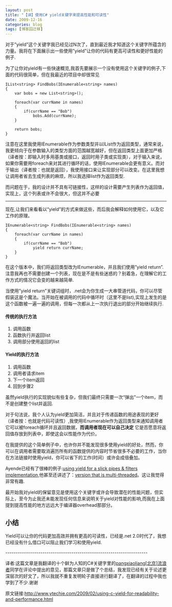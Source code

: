 ```yaml
---
layout: post
title: "【译】使用C# yield关键字来提高性能和可读性"
date: 2009-12-16
categories: blog
tags: [博客园迁移]
---
```


对于”yield”这个关键字我已经见过N次了，直到最近我才知道这个关键字所蕴含的力量。我将在下面展示出一些使用”yield”让你的代码有更高可读性和更好性能的例子.

为了让你对yield有一些快速概览,我首先要展示一个没有使用这个关键字的例子,下面的代码很简单，但在我最近的项目中却很常见
    
    
    IList<string> FindBobs(IEnumerable<string> names)
    {
    	var bobs = new List<string>();
    
    	foreach(var currName in names)
    	{
    		if(currName == "Bob")
    			bobs.Add(currName);
    	}
    
    	return bobs;
    }

注意在这里我使用IEnumerable<string>作为参数类型并以IList<string>作为返回类型，通常来说，我更倾向于在参数输入的类型方面的范围越宽越好，但在返回类型上面更加严格（译者按：即输入时多用基类或接口，返回时用子类或实现类），对于输入来说，如果你需要用foreach来对其进行循环的话，使用IEnumerable会更有意义。而对于输出（译者按：也就是返回），我使用接口来让实现部分可以改变。在这里我想让调用者省去生成列表的麻烦，所以我选择list作为返回类型.

而问题在于，我的设计并不具有可链接性，这样的设计需要产生列表作为返回值，实现上，这个列表或许不会很大，但这并不必要

****

现在,让我们来看看以“yield”的方式来做这些，而后我会解释如何使用它，以及它工作的原理。
    
    
    IEnumerable<string> FindBobs(IEnumerable<string> names)
    {
    	foreach(var currName in names)
    	{
    		if(currName == "Bob")
    			yield return currName;
    	}
    }

在这个版本中，我们将返回类型改为IEnumerable，并且我们使用”yield return”.注意我再也不需要创建一个列表，现在是不是有些迷惑的？别着急，在理解它的工作方式的情况它会变的越来越简单.

当使用”yield return”关键词组时，.net会为你生成一大串管道代码，你可以尽管假装这是个魔法。当开始在被调用的代码中循环时（这里不是list\),实现上发生的是这个函数被一遍一遍的调用，但每一次都从上一次执行退出的部分开始继续执行.

#### **传统的执行方法**

  1. 调用函数
  2. 函数执行并返回list
  3. 调用部分使用返回的list



#### **Yield的执行方法**

  1. 调用函数
  2. 调用者请求item
  3. 下一个item返回
  4. 回到步骤2



虽然yield执行的实现貌似有些复杂，但我们最终只需要一次“弹出”一个item，而不是创建整个list并返回.

对于句法说，我个人认为yield更加简洁，并且对于传递函数的用途表现的更好（译者按：也就是代码可读性）,我使用IEnumerable作为返回类型来通知调用者它可以被foreach循环并且返回数据，**而调用者现在可以自己决定** 它是否愿意将返回值存放到列表中，即使这会以性能作为代价。

在我提供的这个简单例子中，也许你并不能发现很多使用yield的好处，然而，你可以在调用者需要取消遍历所有的函数提供的内容时节省很多不必要的工作，当你在方法链接时使用yield，你可以省下的工作\(时间）或许会成倍叠加。

Ayende已经有了很棒的例子:[using yield for a slick pipes & filters implementation](http://ayende.com/Blog/archive/2008/01/05/Pipes-and-filters-The-IEnumerable-appraoch.aspx),他甚至还讲述了：[version that is multi-threaded](http://ayende.com/Blog/archive/2008/01/06/Pipes-and-filters-The-multi-threaded-version.aspx)。这让我觉得非常有趣.

最开始我对yield的保留意见是使用这个关键字或许会导致潜在的性能问题，但实际上，至今为止我还未能发现任何信息来说明关于yield对性能的影响,而我在上面提到提高性能的地方远远大于编译器overhead那部分。

## **小结**

Yield可以让你的代码更加高效并拥有更高的可读性，已经是.net 2.0时代了，我想已经没有什么借口可以阻止我们学习和使用yield.

\---------------------------------------------------------------------

译者:这篇文章是我翻译的十个鲜为人知的C\#关键字里的[pangxiaoliang\[北京\]流浪者](http://www.cnblogs.com/pangxiaoliang/)同学在评论中提出的意见，那篇文章只是做了个总结，我发现已经有关于论述更深层次的好文了，所以我就不重复发明轮子直接进行翻译了，在翻译的过程中我也学到了不少.谢谢

原文链接:<http://www.ytechie.com/2009/02/using-c-yield-for-readability-and-performance.html>
